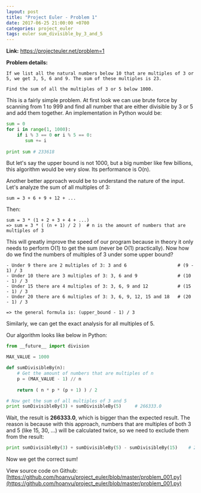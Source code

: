 ```yaml
---
layout: post
title: "Project Euler - Problem 1"
date: 2017-06-25 21:00:00 +0700
categories: project_euler
tags: euler sum_divisible_by_3_and_5 
---
```


<strong>Link:</strong> https://projecteuler.net/problem=1

<strong>Problem details:</strong>

```
If we list all the natural numbers below 10 that are multiples of 3 or 5, we get 3, 5, 6 and 9. The sum of these multiples is 23.

Find the sum of all the multiples of 3 or 5 below 1000.
```

This is a fairly simple problem. At first look we can use brute force by scanning from 1 to 999 and find all number that are either divisible by 3 or 5 and add them together. An implementation in Python would be:

```python
sum = 0
for i in range(1, 1000):
    if i % 3 == 0 or i % 5 == 0:
       sum += i
    
print sum # 233618
```

But let's say the upper bound is not 1000, but a big number like few billions, this algorithm would be very slow. Its performance is O(n).

Another better approach would be to understand the nature of the input. Let's analyze the sum of all multiples of 3:

```
sum = 3 + 6 + 9 + 12 + ...
```

Then:

```
sum = 3 * (1 + 2 + 3 + 4 + ...)
=> sum = 3 * ( (n + 1) / 2 )  # n is the amount of numbers that are multiples of 3
```

This will greatly improve the speed of our program because in theory it only needs to perform O(1) to get the sum (never be O(1) practically). Now how do we find the numbers of multiples of 3 under some upper bound?

```
- Under 9 there are 2 multiples of 3: 3 and 6                   # (9 - 1) / 3
- Under 10 there are 3 multiples of 3: 3, 6 and 9               # (10 - 1) / 3
- Under 15 there are 4 multiples of 3: 3, 6, 9 and 12           # (15 - 1) / 3
- Under 20 there are 6 multiples of 3: 3, 6, 9, 12, 15 and 18   # (20 - 1) / 3

=> the general formula is: (upper_bound - 1) / 3
```

Similarly, we can get the exact analysis for all multiples of 5. 

Our algorithm looks like below in Python:

```python
from __future__ import division

MAX_VALUE = 1000

def sumDivisibleBy(n):
    # Get the amount of numbers that are multiples of n
    p = (MAX_VALUE - 1) // n
    
    return ( n * p * (p + 1) ) / 2

# Now get the sum of all multiples of 3 and 5
print sumDivisibleBy(3) + sumDivisibleBy(5)     # 266333.0
```

Wait, the result is <strong>266333.0</strong>, which is bigger than the expected result. The reason is because with this approach, numbers that are multiples of both 3 and 5 (like 15, 30, ...) will be calculated twice, so we need to exclude them from the result:

```python
print sumDivisibleBy(3) + sumDivisibleBy(5) - sumDivisibleBy(15)    # 233168 - Good!
```

Now we get the correct sum!

View source code on Github: [https://github.com/hoanvu/project_euler/blob/master/problem_001.py](https://github.com/hoanvu/project_euler/blob/master/problem_001.py)